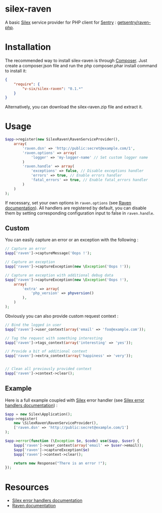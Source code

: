 silex-raven
===========

A basic [Silex](https://github.com/silexphp/Silex) service provider for PHP client for [Sentry](https://getsentry.com/welcome/) : [getsentry/raven-php](https://github.com/getsentry/raven-php).

# Installation

The recommended way to install silex-raven is through [Composer](https://getcomposer.org). Just create a composer.json file and run the php composer.phar install command to install it:

```json
{
    "require": {
        "v-six/silex-raven": "0.1.*"
    }
}
```

Alternatively, you can download the silex-raven.zip file and extract it.

# Usage

```php
$app->register(new SilexRaven\RavenServiceProvider(),
    array(
        'raven.dsn' => 'http://public:secret@example.com/1',
        'raven.options' => array(
            'logger' => 'my-logger-name' // Set custom logger name
        )
        'raven.handle' => array(
            'exceptions' => false, // Disable exceptions handler
            'errors' => true, // Enable errors handler
            'fatal_errors' => true, // Enable fatal_errors handler
        )
    )
);
```

If necessary, set your own options in `raven.options` (see [Raven documentation](https://github.com/getsentry/raven-php#configuration)).
All handlers are registered by default, you can disable them by setting corresponding configuration input to false in `raven.handle`.

## Custom

You can easily capture an error or an exception with the following :

```php
// Capture an error
$app['raven']->captureMessage('Oops !');

// Capture an exception
$app['raven']->captureException(new \Exception('Oops !'));

// Capture an exception with additional debug data
$app['raven']->captureException(new \Exception('Oops !'),
    array(
        'extra' => array(
            'php_version' => phpversion()
        ),
    )
);
```

Obviously you can also provide custom request context :

```php
// Bind the logged in user
$app['raven']->user_context(array('email' => 'foo@example.com'));

// Tag the request with something interesting
$app['raven']->tags_context(array('interesting' => 'yes'));

// Provide a bit of additional context
$app['raven']->extra_context(array('happiness' => 'very'));


// Clean all previously provided context
$app['raven']->context->clear();
```

## Example

Here is a full example coupled with [Silex](https://github.com/silexphp/Silex) error handler (see [Silex error handlers documentation](http://silex.sensiolabs.org/doc/usage.html#error-handlers)) :

```php
$app = new Silex\Application();
$app->register(
    new \SilexRaven\RavenServiceProvider(),
    ['raven.dsn' => 'http://public:secret@example.com/1']
);

$app->error(function (\Exception $e, $code) use($app, $user) {
    $app['raven']->user_context(array('email' => $user->email));
    $app['raven']->captureException($e)
    $app['raven']->context->clear();

    return new Response("There is an error !");
});
```

# Resources

* [Silex error handlers documentation](http://silex.sensiolabs.org/doc/usage.html#error-handlers)
* [Raven documentation](https://github.com/getsentry/raven-php)